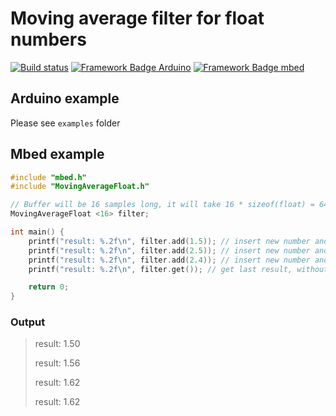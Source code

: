# Moving average filter for float numbers
[![Build status](https://github.com/pilotak/MovingAverageFloat/workflows/build/badge.svg)](https://github.com/pilotak/MovingAverageFloat/actions)
[![Framework Badge Arduino](https://img.shields.io/badge/framework-arduino-00979C.svg)](https://arduino.cc)
[![Framework Badge mbed](https://img.shields.io/badge/framework-mbed-008fbe.svg)](https://os.mbed.com/)

## Arduino example
Please see `examples` folder

## Mbed example
```cpp
#include "mbed.h"
#include "MovingAverageFloat.h"

// Buffer will be 16 samples long, it will take 16 * sizeof(float) = 64 bytes of RAM
MovingAverageFloat <16> filter;

int main() {
    printf("result: %.2f\n", filter.add(1.5)); // insert new number and get result
    printf("result: %.2f\n", filter.add(2.5)); // insert new number and get result
    printf("result: %.2f\n", filter.add(2.4)); // insert new number and get result
    printf("result: %.2f\n", filter.get()); // get last result, without adding a newone

    return 0;
}
```

### Output
> result: 1.50
> 
> result: 1.56
> 
> result: 1.62
> 
> result: 1.62
